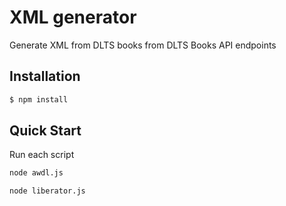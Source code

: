 XML generator
==========

Generate XML from DLTS books from DLTS Books API endpoints

## Installation

```bash
$ npm install
```

## Quick Start

  Run each script

```bash
node awdl.js
```

```bash
node liberator.js
```
